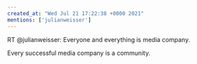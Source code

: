 ```yaml
---
created_at: "Wed Jul 21 17:22:38 +0000 2021"
mentions: ['julianweisser']
---
```


RT @julianweisser: Everyone and everything is media company.

Every successful media company is a community.